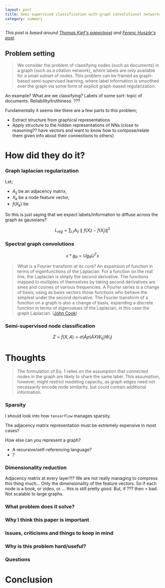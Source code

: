 ```yaml
---
layout: post
title: Semi-supervised classification with graph convolutional networks
category: summary
---
```


_This post is based around [Thomas Kipf's paper/post](https://tkipf.github.io/graph-convolutional-networks/#fn2) and [Ferenc Huszár's post](http://www.inference.vc/how-powerful-are-graph-convolutions-review-of-kipf-welling-2016-2/)._

## Problem setting

> We consider the problem of classifying nodes (such as documents) in a graph (such as a citation network), where labels are only available for a small subset of nodes. This problem can be framed as graph-based semi-supervised learning, where label information is smoothed over the graph via some form of explicit graph-based regularization.

An example? What are we classifying? Labels of some sort: topic of documents. Reliability/truthiness. ???

Fundamentally it seems like there are a few parts to this problem;

* Extract structure from graphical representations
* Apply structure to the hidden representations of NNs (close to reasoning?? have vectors and want to know how to compose/relate them given info about their connections to others)

# How did they do it?

### Graph laplacian regularization

Let;

* $A_{ij}$ be an adjacency matrix,
* $X_k$ be a node feature vector,
* $f(X_k)$ be

<side> So this is just saying that we expect labels/information to diffuse across the graph as gaussians?</side>

$$L_{reg} = \sum_{i.j} A_{ij} \parallel f(X_i)−f(X_j)\parallel ^2 $$


### Spectral graph convolutions

$$x*g_{\theta}  = Ug_{\theta}U^Tx$$

> What is a Fourier transform at its core? An expansion of function in terms of eigenfunctions of the Laplacian. For a function on the real line, the Laplacian is simply the second derivative. The functions mapped to multiples of themselves by taking second derivatives are sines and cosines of various frequencies. A Fourier series is a change of basis, using as basis vectors those functions who behave the simplest under the second derivative.
The Fourier transform of a function on a graph is also a change of basis, expanding a discrete function in terms of eigenvalues of the Laplacian, in this case the graph Laplacian. ([John Cook](http://www.johndcook.com/blog/2016/02/09/fourier-transform-of-a-function-on-a-graph/))

### Semi-supervised node classification

$$ Z = f(X,A) = \sigma(\tilde A \rho (\tilde AXW_0)W_1) $$

# Thoughts

> The formulation of Eq. 1 relies on the assumption that connected nodes in the graph are likely to share the same label. This assumption, however, might restrict modeling capacity, as graph edges need not necessarily encode node similarity, but could contain additional information.

### Sparsity

I should look into how `tensorflow` manages sparsity.

The adjacency matrix representation must be extremely expensive in most cases?

How else can you represent a graph?

* A recursive/self-referencing language?
* ?

### Dimensionality reduction

Adjacency matrix at every layer?!? We are not really managing to compress this thing much... Only the dimensionality of the feature vectors. So if each node is a book, or video, or ... this is still pretty good. But, if ??? then = bad. Not scalable to large graphs.

### What problem does it solve?


### Why I think this paper is important



### Issues, criticisms and things to keep in mind


### Why is this problem hard/useful?


### Questions



# Conclusion
